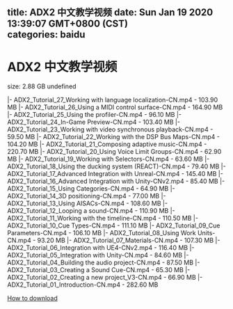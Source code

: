 
title: ADX2 中文教学视频
date: Sun Jan 19 2020 13:39:07 GMT+0800 (CST)    
categories: baidu
---

# ADX2 中文教学视频
size: 2.88 GB
 undefined
 
|- ADX2_Tutorial_27_Working with language localization-CN.mp4 - 103.90 MB
|- ADX2_Tutorial_26_Using a MIDI control surface-CN.mp4 - 164.90 MB
|- ADX2_Tutorial_25_Using the profiler-CN.mp4 - 96.10 MB
|- ADX2_Tutorial_24_In-Game Preview-CN.mp4 - 103.40 MB
|- ADX2_Tutorial_23_Working with video synchronous playback-CN.mp4 - 59.50 MB
|- ADX2_Tutorial_22_Working with the DSP Bus Maps-CN.mp4 - 104.20 MB
|- ADX2_Tutorial_21_Composing adaptive music-CN.mp4 - 220.70 MB
|- ADX2_Tutorial_20_Using Voice Limit Groups-CN.mp4 - 62.90 MB
|- ADX2_Tutorial_19_Working with Selectors-CN.mp4 - 63.60 MB
|- ADX2_Tutorial_18_Using the ducking system (REACT)-CN.mp4 - 79.40 MB
|- ADX2_Tutorial_17_Advanced Integration with Unreal-CN.mp4 - 145.40 MB
|- ADX2_Tutorial_16_Advanced Integration with Unity-CNv2.mp4 - 85.40 MB
|- ADX2_Tutorial_15_Using Categories-CN.mp4 - 64.90 MB
|- ADX2_Tutorial_14_3D positioning-CN.mp4 - 77.00 MB
|- ADX2_Tutorial_13_Using AISACs-CN.mp4 - 108.60 MB
|- ADX2_Tutorial_12_Looping a sound-CN.mp4 - 110.90 MB
|- ADX2_Tutorial_11_Working with the timeline-CN.mp4 - 110.50 MB
|- ADX2_Tutorial_10_Cue Types-CN.mp4 - 111.10 MB
|- ADX2_Tutorial_09_Cue Parameters-CN.mp4 - 106.10 MB
|- ADX2_Tutorial_08_Using Work Units-CN.mp4 - 93.20 MB
|- ADX2_Tutorial_07_Materials-CN.mp4 - 107.30 MB
|- ADX2_Tutorial_06_Integration with UE4-CNv2.mp4 - 116.40 MB
|- ADX2_Tutorial_05_Integration with Unity-CN.mp4 - 84.60 MB
|- ADX2_Tutorial_04_Building the audio project-CN.mp4 - 87.50 MB
|- ADX2_Tutorial_03_Creating a Sound Cue-CN.mp4 - 65.30 MB
|- ADX2_Tutorial_02_Creating a new project_V3-CN.mp4 - 66.90 MB
|- ADX2_Tutorial_01_Introduction-CN.mp4 - 282.60 MB

[How to download](https://bpcam.bemobtrk.com/go/2ceec3aa-1ca2-46d6-b9ff-aaa5c184517c?jno=3621)